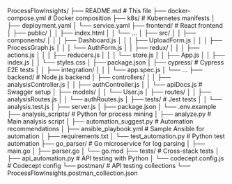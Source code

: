 ProcessFlowInsights/
├── README.md                  # This file
├── docker-compose.yml         # Docker composition
├── k8s/                       # Kubernetes manifests
│   ├── deployment.yaml
│   └── service.yaml
├── frontend/                  # React frontend
│   ├── public/
│   │   ├── index.html
│   │   └── ...
│   ├── src/
│   │   ├── components/
│   │   │   ├── Dashboard.js
│   │   │   ├── UploadForm.js
│   │   │   ├── ProcessGraph.js
│   │   │   └── AuthForm.js
│   │   ├── redux/
│   │   │   ├── actions.js
│   │   │   ├── reducers.js
│   │   │   └── store.js
│   │   ├── App.js
│   │   ├── index.js
│   │   └── styles.css
│   ├── package.json
│   ├── cypress/               # Cypress E2E tests
│   │   ├── integration/
│   │   │   └── app.spec.js
│   └── ...
├── backend/                   # Node.js backend
│   ├── controllers/
│   │   ├── analysisController.js
│   │   ├── authController.js
│   │   └── apiDocs.js        # Swagger setup
│   ├── models/
│   │   └── User.js
│   ├── routes/
│   │   ├── analysisRoutes.js
│   │   └── authRoutes.js
│   ├── tests/                 # Jest tests
│   │   └── analysis.test.js
│   ├── server.js
│   ├── package.json
│   └── .env.example
├── analysis_scripts/          # Python for process mining
│   ├── analyze.py             # Main analysis script
│   ├── automation_suggest.py  # Automation recommendations
│   ├── ansible_playbook.yml   # Sample Ansible for automation
│   ├── requirements.txt
│   └── test_automation.py     # Python test automation
├── go_parser/                 # Go microservice for log parsing
│   ├── main.go
│   ├── parser.go
│   └── go.mod
├── tests/                     # Cross-stack tests
│   ├── api_automation.py      # API testing with Python
│   └── codecept.config.js     # Codecept config
└── postman/                   # API testing collections
└── ProcessFlowInsights.postman_collection.json